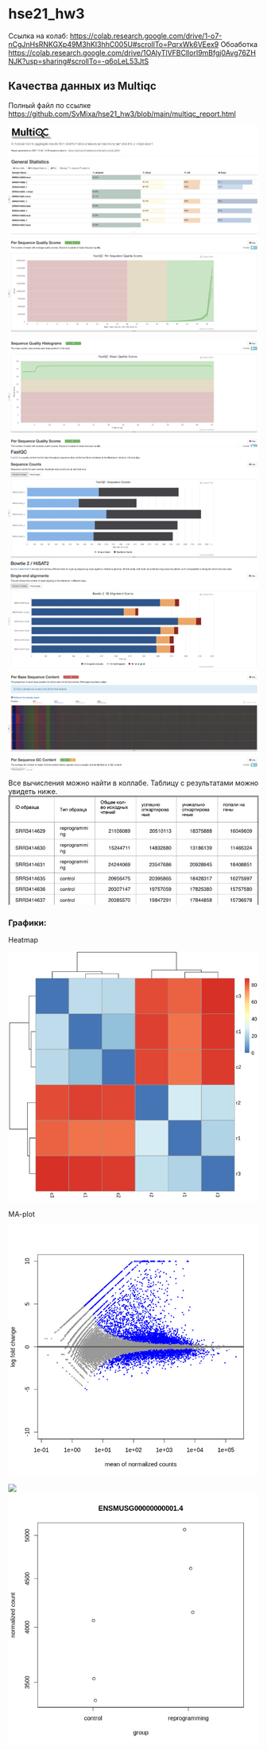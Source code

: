 # hse21_hw3

Ссылка на колаб: https://colab.research.google.com/drive/1-o7-nCgJnHsRNKGXp49M3hKI3hhC005U#scrollTo=PqrxWk6VEex9
Обоаботка https://colab.research.google.com/drive/1OAlyTlVFBCllorI9mBfgj0Avg76ZHNJK?usp=sharing#scrollTo=-q6oLeL53JtS

## Качества данных из Multiqc
Полный файл по ссылке https://github.com/SvMixa/hse21_hw3/blob/main/multiqc_report.html

![](img/picc00001.png)
![](img/picc00002.png)
![](img/picc00003.png)
![](img/picc00004.png)
![](img/picc00005.png)
![](img/picc00006.png)

Все вычисления можно найти в коллабе. Таблицу с результатами можно увидеть ниже.
![](img/picc00007.png)


### Графики:
Heatmap

![](img/picc00008.png)

MA-plot

![](img/picc00009.png)

![](img/picc00010.png)
![](img/picc00011.png)
